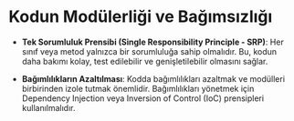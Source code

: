 # Kodun Modülerliği ve Bağımsızlığı

- **Tek Sorumluluk Prensibi (Single Responsibility Principle - SRP)**: Her sınıf veya metod yalnızca bir sorumluluğa sahip olmalıdır. Bu, kodun daha bakımı kolay, test edilebilir ve genişletilebilir olmasını sağlar.

- **Bağımlılıkların Azaltılması**: Kodda bağımlılıkları azaltmak ve modülleri birbirinden izole tutmak önemlidir. Bağımlılıkları yönetmek için Dependency Injection veya Inversion of Control (IoC) prensipleri kullanılmalıdır.